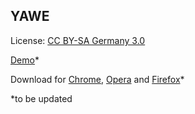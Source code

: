 YAWE
----------

License: [CC BY-SA Germany 3.0](http://creativecommons.org/licenses/by-sa/3.0/de/) 

[Demo](http://davidkna.github.io/YAWE)*

Download for [Chrome](https://chrome.google.com/webstore/detail/daffpdngkoncjmbmpbmpkpehjjkffinb/), [Opera](https://addons.opera.com/de/extensions/details/yawe-yet-another-wiki-extension/) and [Firefox](https://addons.mozilla.org/en-US/firefox/addon/yawe/)* 


*to be updated

